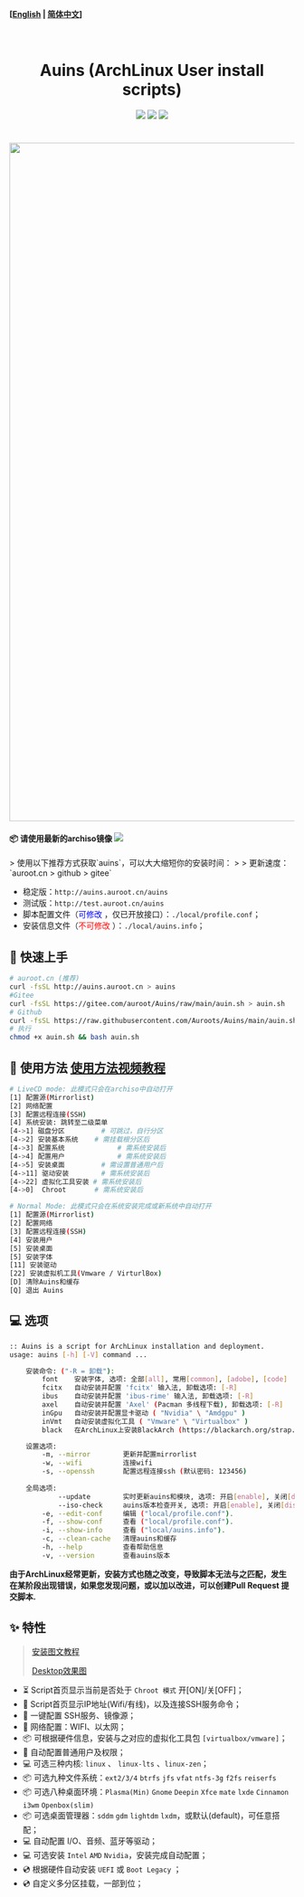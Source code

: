 **[[English](https://github.com/Auroots/Auins/blob/main/README_en.md) | [简体中文](https://github.com/Auroots/Auins/blob/main/README.md)]** 

<h1 align="center">
  <br>
  Auins (ArchLinux User install scripts)
  <br>
</h1>
<p align="center">
<img src="https://img.shields.io/badge/Bash-red?style=flat-square&logo=shell">
<img src="https://img.shields.io/badge/OS-ArchLinux-blue?style=flat-square&logo=arch-linux">
     <a href="https://jq.qq.com/?_wv=1027&k=yASMQyjM">
      <img src="https://img.shields.io/badge/QQ%E7%BE%A4 @auroot -346952836-success?style=flat-square&logo=appveyor">
  </a>
</p>
<h1 align="center">
  <a href="https://github.com/Auroots/Auins" alt="logo" ><img src="http://auins.auroot.cn/local/Auins.jpg" width="1200"/></a>
  <br>
</h1>
<h4>
📦 请使用最新的archiso镜像
<a href="https://github.com/Auroots/Auins/blob/main/doc/update-zh.md">
    <img src="https://img.shields.io/badge/journal-%E6%9B%B4%E6%96%B0%E6%97%A5%E5%BF%97-brightgreen?style=flat-square&logo=appveyor">
</a>
</h4>
>   使用以下推荐方式获取`auins`，可以大大缩短你的安装时间：
>
>   更新速度：`auroot.cn  >  github  >  gitee`

- 稳定版：`http://auins.auroot.cn/auins`
- 测试版：`http://test.auroot.cn/auins`
- 脚本配置文件（<font color='blue'>可修改 </font>，仅已开放接口）：```./local/profile.conf```；
- 安装信息文件（<font color='red'>不可修改 </font>）：```./local/auins.info```；

## 💾 快速上手

```bash
# auroot.cn (推荐)
curl -fsSL http://auins.auroot.cn > auins 
#Gitee
curl -fsSL https://gitee.com/auroot/Auins/raw/main/auin.sh > auin.sh
# Github
curl -fsSL https://raw.githubusercontent.com/Auroots/Auins/main/auin.sh > auin.sh
# 执行
chmod +x auin.sh && bash auin.sh
```

## :rocket:  使用方法   [使用方法视频教程](https://www.bilibili.com/video/BV18V411x7ee/)

```bash
# LiveCD mode: 此模式只会在archiso中自动打开
[1] 配置源(Mirrorlist) 
[2] 网络配置
[3] 配置远程连接(SSH)
[4] 系统安装: 跳转至二级菜单
[4->1] 磁盘分区     	# 可跳过，自行分区
[4->2] 安装基本系统  	 # 需挂载根分区后
[4->3] 配置系统 			# 需系统安装后
[4->4] 配置用户				# 需系统安装后
[4->5] 安装桌面	    	# 需设置普通用户后
[4->11] 驱动安装    	# 需系统安装后
[4->22] 虚拟化工具安装 # 需系统安装后
[4->0]  Chroot       # 需系统安装后

# Normal Mode: 此模式只会在系统安装完成或新系统中自动打开
[1] 配置源(Mirrorlist)  
[2] 配置网络    
[3] 配置远程连接(SSH)
[4] 安装用户
[5] 安装桌面
[5] 安装字体
[11] 安装驱动    
[22] 安装虚拟机工具(Vmware / VirturlBox) 
[D] 清除Auins和缓存  
[Q] 退出 Auins 
```

## 💻 选项

```bash
:: Auins is a script for ArchLinux installation and deployment.
usage: auins [-h] [-V] command ...

    安装命令: ("-R = 卸载"):
        font    安装字体, 选项: 全部[all], 常用[common], [adobe], [code]
        fcitx   自动安装并配置 'fcitx' 输入法, 卸载选项: [-R]
        ibus    自动安装并配置 'ibus-rime' 输入法, 卸载选项: [-R]
        axel    自动安装并配置 'Axel' (Pacman 多线程下载), 卸载选项: [-R]
        inGpu   自动安装并配置显卡驱动 ( "Nvidia" \ "Amdgpu" )
        inVmt   自动安装虚拟化工具 ( "Vmware" \ "Virtualbox" )
        black   在ArchLinux上安装BlackArch (https://blackarch.org/strap.sh)

    设置选项:
        -m, --mirror        更新并配置mirrorlist
        -w, --wifi          连接wifi
        -s, --openssh       配置远程连接ssh (默认密码: 123456)
             
    全局选项:
            --update        实时更新auins和模块, 选项: 开启[enable], 关闭[disable].
            --iso-check     auins版本检查开关, 选项: 开启[enable], 关闭[disable].
        -e, --edit-conf     编辑 ("local/profile.conf").
        -f, --show-conf     查看 ("local/profile.conf").
        -i, --show-info     查看 ("local/auins.info").
        -c, --clean-cache   清理auins和缓存
        -h, --help          查看帮助信息
        -v, --version       查看auins版本
```

**由于ArchLinux经常更新，安装方式也随之改变，导致脚本无法与之匹配，发生在某阶段出现错误，如果您发现问题，或以加以改进，可以创建Pull Request 提交脚本.**

## :sparkles: 特性

>   [安装图文教程](https://blog.csdn.net/weixin_42871436/article/details/105126833)
>
>   [Desktop效果图](https://gitee.com/auroot/Auins/blob/main/doc/Picture.md)

- ⏳  Script首页显示当前是否处于 `Chroot 模式` 开[ON]/关[OFF]；
- 🔗  Script首页显示IP地址(Wifi/有线)，以及连接SSH服务命令；
- 🔗  一键配置 SSH服务、镜像源；
- 🔗  网络配置：WIFI、以太网；
- 📦  可根据硬件信息，安装与之对应的虚拟化工具包 `[virtualbox/vmware]`；
- 🙎  自动配置普通用户及权限；
- 💻  可选三种内核: `linux` 、 `linux-lts` 、`linux-zen`；
- 📦  可选九种文件系统：`ext2/3/4`  `btrfs`  `jfs`  `vfat`  `ntfs-3g`  `f2fs`  `reiserfs`
- 📦  可选八种桌面环境：`Plasma(Min)` `Gnome` `Deepin` `Xfce` `mate` `lxde` `Cinnamon` `i3wm` `Openbox(slim)` 
- 📦  可选桌面管理器：`sddm` `gdm` `lightdm` `lxdm`，或默认(default)，可任意搭配；
- 💻  自动配置 I/O、音频、蓝牙等驱动；
- 💻  可选安装 `Intel` `AMD` `Nvidia`，安装完成自动配置；
- 💿  根据硬件自动安装 `UEFI`  或  `Boot Legacy` ；
- 💿  自定义多分区挂载，一部到位；

 